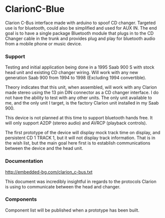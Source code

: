 # ClarionC-Blue
Clarion C-Bus interface made with arduino to spoof CD changer. Targeted use is for bluetooth, could also be simplified and used for AUX IN. The end goal is to have a single package Bluetooth module that plugs in to the CD Changer cable in the trunk and provides plug and play for bluetooth audio from a mobile phone or music device.

### Support

Testing and initial application being done in a 1995 Saab 900 S with stock head unit and existing CD changer wiring. Will work with any new generation Saab 900 from 1994 to 1998 (Excluding 1994 convertible).

Theory indicates that this unit, when assembled, will work with any Clarion made stereo using the 13 pin DIN connector as a CD changer interface. I do not have the ability to test with any other units. The only unit available to me, and the only unit I target, is the factory Clarion unit installed in my Saab 900.

This device is not planned at this time to support bluetooth hands free. It will only support A2DP (stereo audio) and AVRCP (playback controls).

The first prototype of the device will display mock track time on display, and persistent CD 1 TRACK 1, but it will not display track information. That is in the wish list, but the main goal here first is to establish communications between the device and the head unit.

### Documentation
http://embedded-bg.com/clarion_c-bus.txt

This document was incredibly insightful in regards to the protocols Clarion is using to communicate between the head and changer.

### Components
Component list will be published when a prototype has been built.
